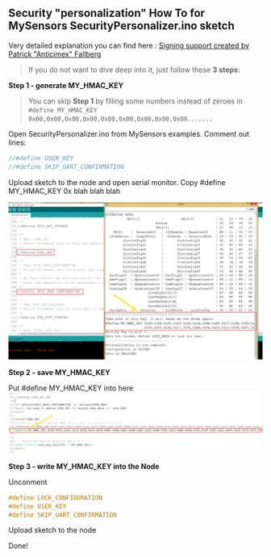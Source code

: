 Security "personalization" How To for MySensors SecurityPersonalizer.ino sketch
------------------------------------------------------------------------


Very detailed explanation you can find here : [Signing support created by Patrick "Anticimex" Fallberg](https://www.mysensors.org/about/signing)

>  If you do not want to dive deep into it, just follow these **3 steps**:

**Step 1 - generate MY_HMAC_KEY**

> You can skip **Step 1** by filling some numbers instead of zeroes in ```#define MY_HMAC_KEY 0x00,0x00,0x00,0x00,0x00,0x00,0x00,0x00,0x00....... ```


Open SecurityPersonalizer.ino from MySensors examples.
 Comment out lines:
```c++
//#define USER_KEY
//#define SKIP_UART_CONFIRMATION
```
Upload sketch to the node and open serial monitor. Copy #define MY_HMAC_KEY 0x blah blah blah

![open serial monitor and copy #define MY_HMAC_KEY 0x blah blah blah](https://github.com/EasySensors/ButtonSizeNode/blob/master/pics/personalization.jpg?raw=true)



**Step 2 - save MY_HMAC_KEY**

Put #define MY_HMAC_KEY  into here 
![Put it here ](https://github.com/EasySensors/ButtonSizeNode/blob/master/pics/personalization1.jpg?raw=true)

**Step 3 - write MY_HMAC_KEY into the Node**

Unconment
```c++
#define LOCK_CONFIGURATION
#define USER_KEY
#define SKIP_UART_CONFIRMATION
```
Upload sketch to the node 


Done!
